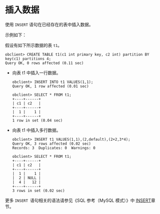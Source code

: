 插入数据 
=========================

使用 `INSERT` 语句在已经存在的表中插入数据。

示例如下：

假设有如下所示数据的表 `t1`。

    obclient> CREATE TABLE t1(c1 int primary key, c2 int) partition BY key(c1) partitions 4;
    Query OK, 0 rows affected (0.11 sec)



* 向表 t1 中插入一行数据。

      obclient> INSERT INTO t1 VALUES(1,1);
      Query OK, 1 row affected (0.01 sec)
      
      obclient> SELECT * FROM t1;
      +----+------+
      | c1 | c2   |
      +----+------+
      |  1 |    1 |
      +----+------+
      1 row in set (0.04 sec)

  

* 向表 t1 中插入多行数据。

      obclient> INSERT t1 VALUES(1,1),(2,default),(2+2,3*4);
      Query OK, 3 rows affected (0.02 sec)
      Records: 3  Duplicates: 0  Warnings: 0
      
      obclient> SELECT * FROM t1;
      +----+------+
      | c1 | c2   |
      +----+------+
      |  1 |    1 |
      |  2 | NULL |
      |  4 |   12 |
      +----+------+
      3 rows in set (0.02 sec)

  




更多 `INSERT `语句相关的语法请参见《SQL 参考（MySQL 模式）》中 [INSERT]()章节。
